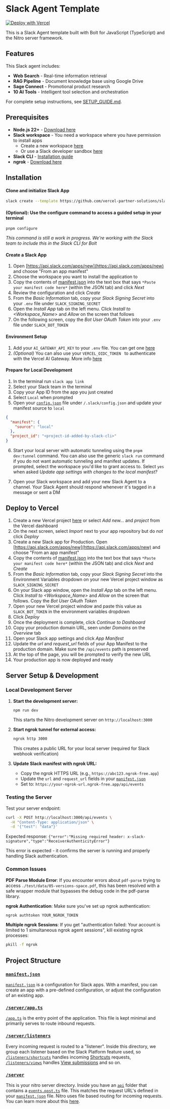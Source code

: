 
# Slack Agent Template
[![Deploy with Vercel](https://vercel.com/button)](https://vercel.com/new/clone?demo-description=This%20is%20a%20Slack%20Agent%20template%20built%20with%20Bolt%20for%20JavaScript%20(TypeScript)%20and%20the%20Nitro%20server%20framework.&demo-image=%2F%2Fimages.ctfassets.net%2Fe5382hct74si%2FSs9t7RkKlPtProrbDhZFM%2F0d11b9095ecf84c87a68fbdef6f12ad1%2FFrame__1_.png&demo-title=Slack%20Agent%20Template&demo-url=https%3A%2F%2Fgithub.com%2Fvercel-partner-solutions%2Fslack-agent-template&env=SLACK_SIGNING_SECRET%2CSLACK_BOT_TOKEN&envDescription=These%20environment%20variables%20are%20required%20to%20deploy%20your%20Slack%20app%20to%20Vercel&envLink=https%3A%2F%2Fapi.slack.com%2Fapps&from=templates&project-name=Slack%20Agent%20Template&project-names=Comma%20separated%20list%20of%20project%20names%2Cto%20match%20the%20root-directories&repository-name=slack-agent-template&repository-url=https%3A%2F%2Fgithub.com%2Fvercel-partner-solutions%2Fslack-agent-template&root-directories=List%20of%20directory%20paths%20for%20the%20directories%20to%20clone%20into%20projects&skippable-integrations=1&teamSlug=matthew-lewis-projects-c7bdd331)

This is a Slack Agent template built with Bolt for JavaScript (TypeScript) and the Nitro server framework.

## Features

This Slack agent includes:
- **Web Search** - Real-time information retrieval
- **RAG Pipeline** - Document knowledge base using Google Drive
- **Sage Connect** - Promotional product research
- **10 AI Tools** - Intelligent tool selection and orchestration

For complete setup instructions, see [SETUP_GUIDE.md](./SETUP_GUIDE.md).

## Prerequisites
- **Node.js 22+** - [Download here](https://nodejs.org/)
- **Slack workspace** - You need a workspace where you have permission to install apps
  - Create a new workspace [here](https://slack.com/create)
  - Or use a Slack developer sandbox [here](https://api.slack.com/developer-program)
- **Slack CLI** - [Installation guide](https://tools.slack.dev/slack-cli/guides/installing-the-slack-cli-for-mac-and-linux)
- **ngrok** - [Download here](https://ngrok.com/downloads)

## Installation
#### Clone and initialize Slack App
   ```bash
   slack create --template https://github.com/vercel-partner-solutions/slack-agent-template.git
   ```

#### (Optional): Use the configure command to access a guided setup in your terminal
```
pnpm configure
```
_This command is still a work in progress. We're working with the Slack team to include this in the Slack CLI for Bolt_

#### Create a Slack App

1. Open [https://api.slack.com/apps/new](https://api.slack.com/apps/new) and choose "From an app manifest"
2. Choose the workspace you want to install the application to
3. Copy the contents of [manifest.json](./manifest.json) into the text box that says `*Paste your manifest code here*` (within the JSON tab) and click _Next_
4. Review the configuration and click _Create_
5. From the _Basic Information_ tab, copy your _Slack Signing Secret_ into your `.env` file under `SLACK_SIGNING_SECRET`
6. Open the _Install App_ tab on the left menu. Click _Install to <Workspace_Name>_ and _Allow_ on the screen that follows
7. On the following screen, copy the _Bot User OAuth Token_ into your `.env` file under `SLACK_BOT_TOKEN`

#### Environment Setup
1. Add your `AI_GATEWAY_API_KEY` to your `.env` file. You can get one [here](https://vercel.com/d?to=%2F%5Bteam%5D%2F%7E%2Fai%2Fapi-keys%3Futm_source%3Dai_gateway_landing_page&title=Get+an+API+Key)
2. _(Optional)_ You can also use your `VERCEL_OIDC_TOKEN ` to authenticate with the Vercel AI Gateway. More info [here](https://vercel.com/docs/oidc#in-local-development)

#### Prepare for Local Development

1. In the terminal run `slack app link`
2. Select your Slack team in the terminal
3. Copy your App ID from the app you just created
4. Select `Local` when prompted
5. Open your [`config.json`](./.slack/config.json) file under `/.slack/config.json` and update your manifest source to `local`
```json
{
  "manifest": {
    "source": "local"
  },
  "project_id": "<project-id-added-by-slack-cli>"
}
```
6. Start your local server with automatic tunneling using the `pnpm dev:tunnel` command. You can also use the generic `slack run` command if you do not want automatic tunneling and manifest updates. If prompted, select the workspace you'd like to grant access to. Select `yes` when asked _Update app settings with changes to the local manifest?_

7. Open your Slack workspace and add your new Slack Agent to a channel. Your Slack Agent should respond whenever it's tagged in a message or sent a DM

## Deploy to Vercel
1. Create a new Vercel project [here](https://www.vercel.com/new) or select _Add new..._ and _project_ from the Vercel dashboard
2. On the next screen, select *Import* next to your app repository but do *not* click _Deploy_
3. Create a new Slack app for Production. Open [https://api.slack.com/apps/new](https://api.slack.com/apps/new) and choose "From an app manifest"
4. Copy the contents of [manifest.json](./manifest.json) into the text box that says `*Paste your manifest code here*` (within the JSON tab) and click _Next_ and _Create_
5. From the _Basic Information_ tab, copy your _Slack Signing Secret_ into the Environment Variables dropdown on your new Vercel project window as `SLACK_SIGNING_SECRET`
6. On your Slack app window, open the _Install App_ tab on the left menu. Click _Install to <Workspace_Name>_ and _Allow_ on the screen that follows. Copy the _Bot User OAuth Token_
7. Open your new Vercel project window and paste this value as `SLACK_BOT_TOKEN` in the environment variables dropdown
8. Click _Deploy_
9. Once the deployment is complete, click _Continue to Dashboard_
10. Copy your production domain URL, seen under  _Domains_ on the _Overview_ tab
11. Open your Slack app settings and click _App Manifest_
12. Update the _url_ and _request_url_ fields of your App Manifest to the production domain. Make sure the `/api/events` path is preserved
13. At the top of the page, you will be prompted to verify the new URL
14. Your production app is now deployed and ready

## Server Setup & Development

### Local Development Server

1. **Start the development server:**
   ```bash
   npm run dev
   ```
   This starts the Nitro development server on `http://localhost:3000`

2. **Start ngrok tunnel for external access:**
   ```bash
   ngrok http 3000
   ```
   This creates a public URL for your local server (required for Slack webhook verification)

3. **Update Slack manifest with ngrok URL:**
   - Copy the ngrok HTTPS URL (e.g., `https://abc123.ngrok-free.app`)
   - Update the `url` and `request_url` fields in your [`manifest.json`](./manifest.json)
   - Set to: `https://your-ngrok-url.ngrok-free.app/api/events`

### Testing the Server

Test your server endpoint:
```bash
curl -X POST http://localhost:3000/api/events \
  -H "Content-Type: application/json" \
  -d '{"test": "data"}'
```

Expected response: `{"error":"Missing required header: x-slack-signature","type":"ReceiverAuthenticityError"}`

This error is expected - it confirms the server is running and properly handling Slack authentication.

### Common Issues

**PDF Parse Module Error**: If you encounter errors about `pdf-parse` trying to access `./test/data/05-versions-space.pdf`, this has been resolved with a safe wrapper module that bypasses the debug code in the pdf-parse library.

**ngrok Authentication**: Make sure you've set up ngrok authentication:
```bash
ngrok authtoken YOUR_NGROK_TOKEN
```

**Multiple ngrok Sessions**: If you get "authentication failed: Your account is limited to 1 simultaneous ngrok agent sessions", kill existing ngrok processes:
```bash
pkill -f ngrok
```

## Project Structure

### [`manifest.json`](./manifest.json)

[`manifest.json`](./manifest.json) is a configuration for Slack apps. With a manifest, you can create an app with a pre-defined configuration, or adjust the configuration of an existing app.

### [`/server/app.ts`](./server/app.ts)

[`/app.ts`](./server/app.ts) is the entry point of the application. This file is kept minimal and primarily serves to route inbound requests.

### [`/server/listeners`](./server/listeners)

Every incoming request is routed to a "listener". Inside this directory, we group each listener based on the Slack Platform feature used, so [`/listeners/shortcuts`](./server/listeners/shortcuts/index.ts) handles incoming [Shortcuts](https://api.slack.com/interactivity/shortcuts) requests, [`/listeners/views`](./server/listeners/views/index.ts) handles [View submissions](https://api.slack.com/reference/interaction-payloads/views#view_submission) and so on.

### [`/server`](./server)

This is your nitro server directory. Inside you have an [`api`](./server/api) folder that contains a [`events.post.ts`](./server/api/events.post.ts) file. This matches the request URL's defined in your [`manifest.json`](./manifest.json) file. Nitro uses file based routing for incoming requests. You can learn more about this [here](https://nitro.build/guide/routing).
